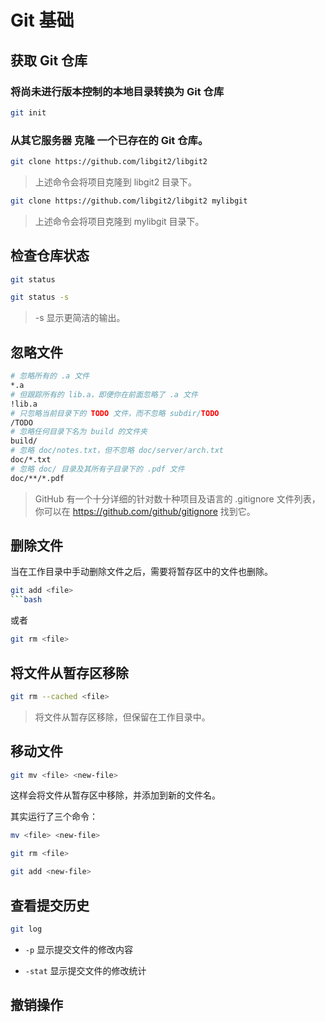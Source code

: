 # Git 基础

## 获取 Git 仓库

### 将尚未进行版本控制的本地目录转换为 Git 仓库

```bash
git init
```

### 从其它服务器 克隆 一个已存在的 Git 仓库。

```bash
git clone https://github.com/libgit2/libgit2
```

> 上述命令会将项目克隆到 libgit2 目录下。

```bash
git clone https://github.com/libgit2/libgit2 mylibgit
```

> 上述命令会将项目克隆到 mylibgit 目录下。

## 检查仓库状态

```bash
git status
```

```bash
git status -s
```

> -s 显示更简洁的输出。

## 忽略文件

```bash
# 忽略所有的 .a 文件
*.a
# 但跟踪所有的 lib.a，即便你在前面忽略了 .a 文件
!lib.a
# 只忽略当前目录下的 TODO 文件，而不忽略 subdir/TODO
/TODO
# 忽略任何目录下名为 build 的文件夹
build/
# 忽略 doc/notes.txt，但不忽略 doc/server/arch.txt
doc/*.txt
# 忽略 doc/ 目录及其所有子目录下的 .pdf 文件
doc/**/*.pdf
```

> GitHub 有一个十分详细的针对数十种项目及语言的 .gitignore 文件列表， 你可以在 https://github.com/github/gitignore 找到它。

## 删除文件

当在工作目录中手动删除文件之后，需要将暂存区中的文件也删除。

````bash
git add <file>
```bash
````

或者

```bash
git rm <file>
```

## 将文件从暂存区移除

```bash
git rm --cached <file>
```

> 将文件从暂存区移除，但保留在工作目录中。

## 移动文件

```bash
git mv <file> <new-file>
```

这样会将文件从暂存区中移除，并添加到新的文件名。

其实运行了三个命令：

```bash
mv <file> <new-file>

git rm <file>

git add <new-file>
```

## 查看提交历史

```bash
git log
```

- `-p` 显示提交文件的修改内容

- `-stat` 显示提交文件的修改统计

## 撤销操作

<!-- third -->
